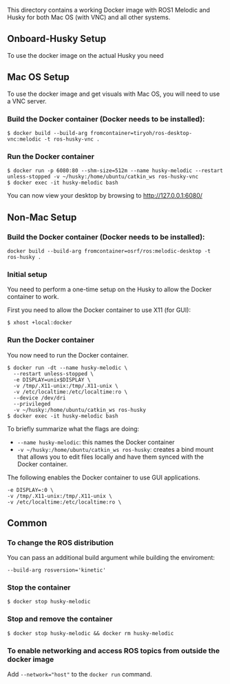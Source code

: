 This directory contains a working Docker image with ROS1 Melodic and Husky for both Mac OS (with VNC) and all other systems.

## Onboard-Husky Setup
To use the docker image on the actual Husky you need 

## Mac OS Setup

To use the docker image and get visuals with Mac OS, you will need to use a VNC server.

### Build the Docker container (Docker needs to be installed):

```
$ docker build --build-arg fromcontainer=tiryoh/ros-desktop-vnc:melodic -t ros-husky-vnc .
```

### Run the Docker container

```
$ docker run -p 6080:80 --shm-size=512m --name husky-melodic --restart unless-stopped -v ~/husky:/home/ubuntu/catkin_ws ros-husky-vnc
$ docker exec -it husky-melodic bash
```

You can now view your desktop by browsing to http://127.0.0.1:6080/

## Non-Mac Setup

### Build the Docker container (Docker needs to be installed):

```
docker build --build-arg fromcontainer=osrf/ros:melodic-desktop -t ros-husky .
```

### Initial setup
You need to perform a one-time setup on the Husky to allow the Docker container to work.

First you need to allow the Docker container to use X11 (for GUI):
```
$ xhost +local:docker
```

### Run the Docker container
You now need to run the Docker container.
```
$ docker run -dt --name husky-melodic \
  --restart unless-stopped \
  -e DISPLAY=unix$DISPLAY \
  -v /tmp/.X11-unix:/tmp/.X11-unix \
  -v /etc/localtime:/etc/localtime:ro \
  --device /dev/dri 
  --privileged
  -v ~/husky:/home/ubuntu/catkin_ws ros-husky
$ docker exec -it husky-melodic bash
```

To briefly summarize what the flags are doing:
- `--name husky-melodic`: this names the Docker container
- `-v ~/husky:/home/ubuntu/catkin_ws ros-husky`: creates a bind mount that allows you to edit files locally and have them synced with the Docker container.

The following enables the Docker container to use GUI applications.
```
-e DISPLAY=:0 \
-v /tmp/.X11-unix:/tmp/.X11-unix \
-v /etc/localtime:/etc/localtime:ro \
```

## Common

### To change the ROS distribution

You can pass an additional build argument while building the enviroment:

```
--build-arg rosversion='kinetic'
```

### Stop the container

```
$ docker stop husky-melodic
```

### Stop and remove the container

```
$ docker stop husky-melodic && docker rm husky-melodic
```

### To enable networking and access ROS topics from outside the docker image

Add `--network="host"` to the `docker run` command.
